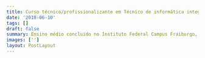 ```yaml
---
title: Curso técnico/profissionalizante em Técnico de informática integrado ao ensino médio, Fraiburgo SC
date: '2018-06-10'
tags: []
draft: false
summary: Ensino médio concluído no Instituto Federal Campus Fraiburgo, com curso técnico de informática.
images: ['']
layout: PostLayout
---
```

